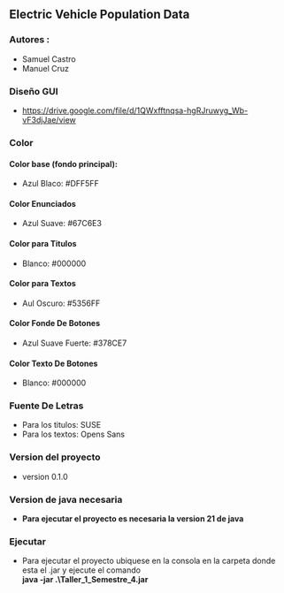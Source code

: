 ## Electric Vehicle Population Data

### Autores :
 + Samuel Castro 
 + Manuel Cruz 

 ### Diseño GUI
 + https://drive.google.com/file/d/1QWxfftnqsa-hgRJruwyg_Wb-vF3djJae/view
 
### Color
#### Color base (fondo principal):
- Azul Blaco: #DFF5FF
#### Color Enunciados
- Azul Suave: #67C6E3
#### Color para Titulos
- Blanco: #000000
#### Color para Textos
- Aul Oscuro: #5356FF
#### Color Fonde De Botones
- Azul Suave Fuerte: #378CE7
#### Color Texto De Botones
- Blanco: #000000
### Fuente De Letras
- Para los titulos: SUSE   
- Para los textos: Opens Sans

### Version del proyecto 
 + version 0.1.0

### Version de java necesaria
 + **Para ejecutar el proyecto es necesaria la version 21 de java**


### Ejecutar
 + Para ejecutar el proyecto ubiquese en la consola en la carpeta donde esta el .jar y ejecute el comando \
 **java -jar .\Taller_1_Semestre_4.jar**

